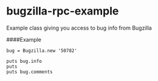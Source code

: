 # bugzilla-rpc-example
Example class giving you access to bug info from Bugzilla

####Example
```
bug = Bugzilla.new '50782'

puts bug.info
puts
puts bug.comments
```
